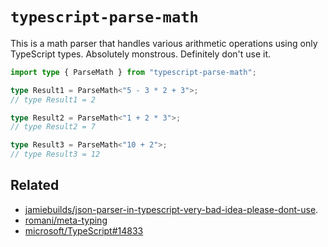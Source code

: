 # `typescript-parse-math`

This is a math parser that handles various arithmetic operations using only TypeScript types. Absolutely monstrous. Definitely don't use it.

```ts
import type { ParseMath } from "typescript-parse-math";

type Result1 = ParseMath<"5 - 3 * 2 + 3">;
// type Result1 = 2

type Result2 = ParseMath<"1 + 2 * 3">;
// type Result2 = 7

type Result3 = ParseMath<"10 + 2">;
// type Result3 = 12
```

## Related

* [jamiebuilds/json-parser-in-typescript-very-bad-idea-please-dont-use](https://github.com/jamiebuilds/json-parser-in-typescript-very-bad-idea-please-dont-use).
* [romani/meta-typing](https://github.com/ronami/meta-typing)
* [microsoft/TypeScript#14833](https://github.com/microsoft/TypeScript/issues/14833)
